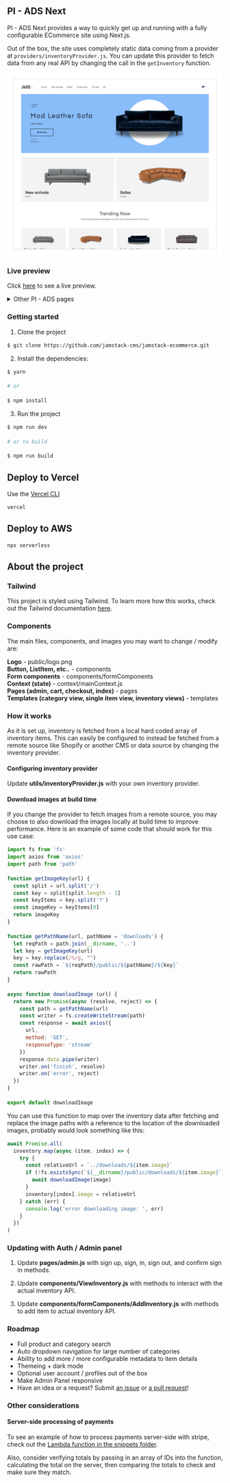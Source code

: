 ## PI - ADS Next

PI - ADS Next provides a way to quickly get up and running with a fully configurable ECommerce site using Next.js.

Out of the box, the site uses completely static data coming from a provider at `providers/inventoryProvider.js`. You can update this provider to fetch data from any real API by changing the call in the `getInventory` function.

![Home](example-images/1.png)

### Live preview

Click [here](https://www.jamstackecommerce.dev/) to see a live preview.

<details>
  <summary>Other PI - ADS pages</summary>

### Category view
![Category view](example-images/2.png)

### Item view
![Item view](example-images/3.png)

### Cart view
![Cart view](example-images/4.png)

### Admin panel
![Admin panel](example-images/5.png)
</details>

### Getting started

1. Clone the project

```sh
$ git clone https://github.com/jamstack-cms/jamstack-ecommerce.git
```

2. Install the dependencies:

```sh
$ yarn

# or

$ npm install
```

3. Run the project

```sh
$ npm run dev

# or to build

$ npm run build
```

## Deploy to Vercel

Use the [Vercel CLI](https://vercel.com/download)

```sh
vercel
```

## Deploy to AWS

```sh
npx serverless
```

## About the project

### Tailwind

This project is styled using Tailwind. To learn more how this works, check out the Tailwind documentation [here](https://tailwindcss.com/docs).

### Components

The main files, components, and images you may want to change / modify are:

__Logo__ - public/logo.png   
__Button, ListItem, etc..__ - components   
__Form components__ - components/formComponents   
__Context (state)__ - context/mainContext.js   
__Pages (admin, cart, checkout, index)__ - pages   
__Templates (category view, single item view, inventory views)__ - templates   

### How it works

As it is set up, inventory is fetched from a local hard coded array of inventory items. This can easily be configured to instead be fetched from a remote source like Shopify or another CMS or data source by changing the inventory provider.

#### Configuring inventory provider

Update __utils/inventoryProvider.js__ with your own inventory provider.

#### Download images at build time

If you change the provider to fetch images from a remote source, you may choose to also download the images locally at build time to improve performance. Here is an example of some code that should work for this use case:

```javascript
import fs from 'fs'
import axios from 'axios'
import path from 'path'

function getImageKey(url) {
  const split = url.split('/')
  const key = split[split.length - 1]
  const keyItems = key.split('?')
  const imageKey = keyItems[0]
  return imageKey
}

function getPathName(url, pathName = 'downloads') {
  let reqPath = path.join(__dirname, '..')
  let key = getImageKey(url)
  key = key.replace(/%/g, "")
  const rawPath = `${reqPath}/public/${pathName}/${key}`
  return rawPath
}

async function downloadImage (url) {
  return new Promise(async (resolve, reject) => {
    const path = getPathName(url)
    const writer = fs.createWriteStream(path)
    const response = await axios({
      url,
      method: 'GET',
      responseType: 'stream'
    })
    response.data.pipe(writer)
    writer.on('finish', resolve)
    writer.on('error', reject)
  })
}

export default downloadImage
```

You can use this function to map over the inventory data after fetching and replace the image paths with a reference to the location of the downloaded images, probably would look something like this:

```javascript
await Promise.all(
  inventory.map(async (item, index) => {
    try {
      const relativeUrl = `../downloads/${item.image}`
      if (!fs.existsSync(`${__dirname}/public/downloads/${item.image}`)) {
        await downloadImage(image)
      }
      inventory[index].image = relativeUrl
    } catch (err) {
      console.log('error downloading image: ', err)
    }
  })
)
```

### Updating with Auth / Admin panel

1. Update __pages/admin.js__ with sign up, sign, in, sign out, and confirm sign in methods.

2. Update __components/ViewInventory.js__ with methods to interact with the actual inventory API.

3. Update __components/formComponents/AddInventory.js__ with methods to add item to actual inventory API.

### Roadmap

- Full product and category search
- Auto dropdown navigation for large number of categories
- Ability to add more / more configurable metadata to item details
- Themeing + dark mode
- Optional user account / profiles out of the box
- Make Admin Panel responsive
- Have an idea or a request? Submit [an issue](https://github.com/jamstack-cms/jamstack-ecommerce/issues) or [a pull request](https://github.com/jamstack-cms/jamstack-ecommerce/pulls)!

### Other considerations

#### Server-side processing of payments

To see an example of how to process payments server-side with stripe, check out the [Lambda function in the snippets folder](https://github.com/jamstack-cms/jamstack-ecommerce/blob/next/snippets/lambda.js).

Also, consider verifying totals by passing in an array of IDs into the function, calculating the total on the server, then comparing the totals to check and make sure they match.
